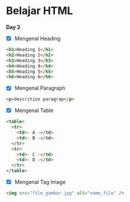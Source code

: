 # Belajar HTML

**Day 2**

- [x] Mengenal Heading

```html
<h1>Heading 1</h1>
<h2>Heading 2</h2>
<h3>Heading 3</h3>
<h4>Heading 4</h4>
<h5>Heading 5</h5>
<h6>Heading 6</h6>
```

- [x] Mengenal Paragraph

```html
<p>descrition paragrap</p>
```

- [x] Mengenal Table

```html
<table>
  <tr>
    <td>- A -</td>
    <td>- B -</td>
  </tr>
  <tr>
    <td>- C -</td>
    <td>- D -</td>
  </tr>
</table>
```

- [x] Mengenal Tag Image

```html
<img src="file_gambar.jpg" alt="name_file" />
```
